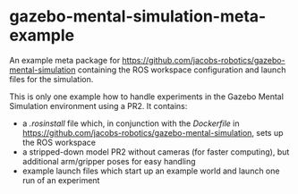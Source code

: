 # gazebo-mental-simulation-meta-example
An example meta package for https://github.com/jacobs-robotics/gazebo-mental-simulation containing the ROS workspace configuration and launch files for the simulation.

This is only one example how to handle experiments in the Gazebo Mental Simulation environment using a PR2. It contains:
* a *.rosinstall* file which, in conjunction with the *Dockerfile* in https://github.com/jacobs-robotics/gazebo-mental-simulation, sets up the ROS workspace
* a stripped-down model PR2 without cameras (for faster computing), but additional arm/gripper poses for easy handling
* example launch files which start up an example world and launch one run of an experiment
